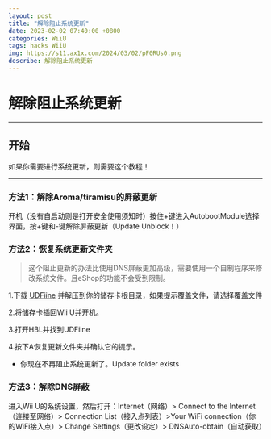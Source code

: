 ```yaml
---
layout: post
title: "解除阻止系统更新"
date: 2023-02-02 07:40:00 +0800
categories: WiiU
tags: hacks WiiU
img: https://s11.ax1x.com/2024/03/02/pF0RUs0.png
describe: 解除阻止系统更新
---
```


# 解除阻止系统更新

<hr />

## 开始

如果你需要进行系统更新，则需要这个教程！

<hr />

### 方法1：解除Aroma/tiramisu的屏蔽更新

开机（没有自启动则是打开安全使用须知时）按住+键进入AutobootModule选择界面，按+键和-键解除屏蔽更新（Update Unblock！）

### 方法2：恢复系统更新文件夹

> 这个阻止更新的办法比使用DNS屏蔽更加高级，需要使用一个自制程序来修改系统文件。且eShop的功能不会受到限制。

1.下载 [UDFiine](https://wiiubru.com/appstore/zips/UFDiine.zip) 并解压到你的储存卡根目录，如果提示覆盖文件，请选择覆盖文件

2.将储存卡插回Wii U并开机。

3.打开HBL并找到UDFiine

4.按下A恢复更新文件夹并确认它的提示。
- 你现在不再阻止系统更新了。Update folder exists

### 方法3：解除DNS屏蔽

进入Wii U的系统设置，然后打开：Internet（网络）> Connect to the Internet（连接至网络）> Connection List（接入点列表）>Your WiFi connection（你的WiFi接入点）> Change Settings（更改设定）> DNSAuto-obtain（自动获取）
